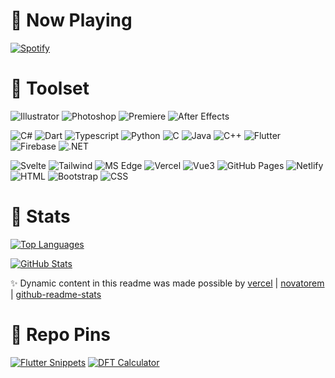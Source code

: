 # 🌌 Now Playing

[![Spotify](https://novatorem-az-21.vercel.app/api/spotify)](https://open.spotify.com/user/Az21)

# 🚀 Toolset

![Illustrator](https://img.shields.io/badge/Vector-Illustrator-1a1a1a?style=for-the-badge&logo=adobe%20illustrator)
![Photoshop](https://img.shields.io/badge/Raster-Photoshop-1a1a1a?style=for-the-badge&logo=adobe%20photoshop)
![Premiere](https://img.shields.io/badge/Video-Premiere%20Pro-1a1a1a?style=for-the-badge&logo=adobe%20premiere%20pro)
![After Effects](https://img.shields.io/badge/Animate-After%20Effects-1a1a1a?style=for-the-badge&logo=adobe%20after%20effects)

![C#](https://img.shields.io/badge/Lang-C%20Sharp-1a1a1a?style=for-the-badge&logo=c%20sharp&logoColor=AB97D2)
![Dart](https://img.shields.io/badge/Lang-Dart-1a1a1a?style=for-the-badge&logo=dart&logoColor=31A8FF)
![Typescript](https://img.shields.io/badge/Lang-Typescript-1a1a1a?style=for-the-badge&logo=typescript&logoColor=31A8FF)
![Python](https://img.shields.io/badge/Lang-Python-1a1a1a?style=for-the-badge&logo=python&logoColor=FFCA28)
![C](https://img.shields.io/badge/Lang-C-1a1a1a?style=for-the-badge&logo=c&logoColor=A8B9CC)
![Java](https://img.shields.io/badge/Lang-Java-1a1a1a?style=for-the-badge&logo=java&logoColor=F8981D)
![C++](https://img.shields.io/badge/Lang-C++-1a1a1a?style=for-the-badge&logo=c%2B%2B&logoColor=31A8FF)
![Flutter](https://img.shields.io/badge/SDK-Flutter-1a1a1a?style=for-the-badge&logo=flutter&logoColor=31A8FF)
![Firebase](https://img.shields.io/badge/DEV-Firebase-1a1a1a?style=for-the-badge&logo=firebase&logoColor=FFCA28)
![.NET](https://img.shields.io/badge/Framework-.NET-1a1a1a?style=for-the-badge&logo=dot%20net&logoColor=AB97D2)

![Svelte](https://img.shields.io/badge/Framework-Svelte-1a1a1a?style=for-the-badge&logo=svelte)
![Tailwind](https://img.shields.io/badge/Library-Tailwind%20CSS-1a1a1a?style=for-the-badge&logo=tailwind%20css)
![MS Edge](https://img.shields.io/badge/Debug-MS%20Edge-1a1a1a?style=for-the-badge&logo=microsoft%20edge)
![Vercel](https://img.shields.io/badge/Deploy-Vercel-1a1a1a?style=for-the-badge&logo=vercel)
![Vue3](https://img.shields.io/badge/Framework-Vue-1a1a1a?style=for-the-badge&logo=vue%20dot%20js)
![GitHub Pages](https://img.shields.io/badge/Deploy-Github%20Pages-1a1a1a?style=for-the-badge&logo=github)
![Netlify](https://img.shields.io/badge/Deploy-Netlify-1a1a1a?style=for-the-badge&logo=netlify)
![HTML](https://img.shields.io/badge/Markup-HTML-1a1a1a?style=for-the-badge&logo=html5)
![Bootstrap](https://img.shields.io/badge/Library-Bootstrap-1a1a1a?style=for-the-badge&logo=bootstrap&logoColor=AB97D2)
![CSS](https://img.shields.io/badge/Style-CSS-1a1a1a?style=for-the-badge&logo=css3&logoColor=31A8FF)

# 🎴 Stats

[![Top Languages](https://github-readme-stats-az-21.vercel.app/api/top-langs/?username=Az-21&hide=jupyter%20notebook&langs_count=8&layout=compact&theme=dark)](https://github.com/Az-21/github-readme-stats)

[![GitHub Stats](https://github-readme-stats-az-21.vercel.app/api?username=Az-21&count_private=true&show_icons=true&theme=dark)](https://github.com/Az-21/github-readme-stats)

✨ Dynamic content in this readme was made possible by [vercel](https://github.com/vercel/vercel) | [novatorem](https://github.com/novatorem/novatorem) | [github-readme-stats](https://github.com/anuraghazra/github-readme-stats)

# 🌸 Repo Pins

[![Flutter Snippets](https://github-readme-stats-az-21.vercel.app/api/pin/?username=Az-21&repo=flutter-snippets&theme=dark)](https://github.com/Az-21/flutter-snippets)
[![DFT Calculator](https://github-readme-stats-az-21.vercel.app/api/pin/?username=Az-21&repo=flutter-snippets&theme=dark)](https://github.com/Az-21/dft)
